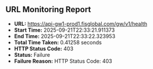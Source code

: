## URL Monitoring Report

- **URL:** https://api-gw1-prod1.fisglobal.com/gw/v1/health
- **Start Time:** 2025-09-21T22:33:21.911373
- **End Time:** 2025-09-21T22:33:22.323953
- **Total Time Taken:** 0.41258 seconds
- **HTTP Status Code:** 403
- **Status:** Failure
- **Failure Reason:** HTTP Status Code: 403
